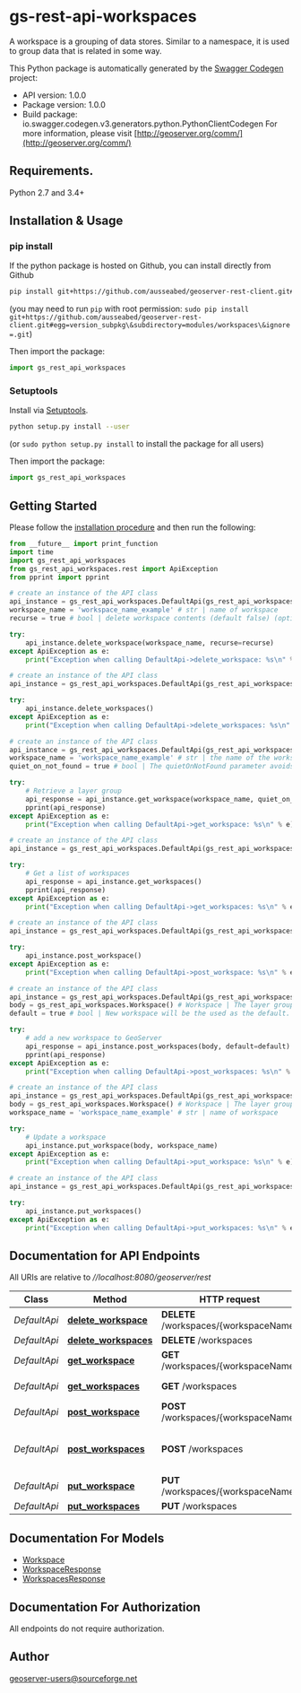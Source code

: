 # gs-rest-api-workspaces
A workspace is a grouping of data stores. Similar to a namespace, it is used to group data that is related in some way.

This Python package is automatically generated by the [Swagger Codegen](https://github.com/swagger-api/swagger-codegen) project:

- API version: 1.0.0
- Package version: 1.0.0
- Build package: io.swagger.codegen.v3.generators.python.PythonClientCodegen
For more information, please visit [http://geoserver.org/comm/](http://geoserver.org/comm/)

## Requirements.

Python 2.7 and 3.4+

## Installation & Usage
### pip install

If the python package is hosted on Github, you can install directly from Github

```sh
pip install git+https://github.com/ausseabed/geoserver-rest-client.git#egg=version_subpkg\&subdirectory=modules/workspaces\&ignore=.git
```
(you may need to run `pip` with root permission: `sudo pip install git+https://github.com/ausseabed/geoserver-rest-client.git#egg=version_subpkg\&subdirectory=modules/workspaces\&ignore=.git`)

Then import the package:
```python
import gs_rest_api_workspaces 
```

### Setuptools

Install via [Setuptools](http://pypi.python.org/pypi/setuptools).

```sh
python setup.py install --user
```
(or `sudo python setup.py install` to install the package for all users)

Then import the package:
```python
import gs_rest_api_workspaces
```

## Getting Started

Please follow the [installation procedure](#installation--usage) and then run the following:

```python
from __future__ import print_function
import time
import gs_rest_api_workspaces
from gs_rest_api_workspaces.rest import ApiException
from pprint import pprint

# create an instance of the API class
api_instance = gs_rest_api_workspaces.DefaultApi(gs_rest_api_workspaces.ApiClient(configuration))
workspace_name = 'workspace_name_example' # str | name of workspace
recurse = true # bool | delete workspace contents (default false) (optional)

try:
    api_instance.delete_workspace(workspace_name, recurse=recurse)
except ApiException as e:
    print("Exception when calling DefaultApi->delete_workspace: %s\n" % e)

# create an instance of the API class
api_instance = gs_rest_api_workspaces.DefaultApi(gs_rest_api_workspaces.ApiClient(configuration))

try:
    api_instance.delete_workspaces()
except ApiException as e:
    print("Exception when calling DefaultApi->delete_workspaces: %s\n" % e)

# create an instance of the API class
api_instance = gs_rest_api_workspaces.DefaultApi(gs_rest_api_workspaces.ApiClient(configuration))
workspace_name = 'workspace_name_example' # str | the name of the workspace to fetch
quiet_on_not_found = true # bool | The quietOnNotFound parameter avoids logging an exception when the workspace is not present. Note that 404 status code will still be returned. (optional)

try:
    # Retrieve a layer group
    api_response = api_instance.get_workspace(workspace_name, quiet_on_not_found=quiet_on_not_found)
    pprint(api_response)
except ApiException as e:
    print("Exception when calling DefaultApi->get_workspace: %s\n" % e)

# create an instance of the API class
api_instance = gs_rest_api_workspaces.DefaultApi(gs_rest_api_workspaces.ApiClient(configuration))

try:
    # Get a list of workspaces
    api_response = api_instance.get_workspaces()
    pprint(api_response)
except ApiException as e:
    print("Exception when calling DefaultApi->get_workspaces: %s\n" % e)

# create an instance of the API class
api_instance = gs_rest_api_workspaces.DefaultApi(gs_rest_api_workspaces.ApiClient(configuration))

try:
    api_instance.post_workspace()
except ApiException as e:
    print("Exception when calling DefaultApi->post_workspace: %s\n" % e)

# create an instance of the API class
api_instance = gs_rest_api_workspaces.DefaultApi(gs_rest_api_workspaces.ApiClient(configuration))
body = gs_rest_api_workspaces.Workspace() # Workspace | The layer group body information to upload.
default = true # bool | New workspace will be the used as the default. Allowed values are true or false,  The default value is false. (optional)

try:
    # add a new workspace to GeoServer
    api_response = api_instance.post_workspaces(body, default=default)
    pprint(api_response)
except ApiException as e:
    print("Exception when calling DefaultApi->post_workspaces: %s\n" % e)

# create an instance of the API class
api_instance = gs_rest_api_workspaces.DefaultApi(gs_rest_api_workspaces.ApiClient(configuration))
body = gs_rest_api_workspaces.Workspace() # Workspace | The layer group body information to upload.
workspace_name = 'workspace_name_example' # str | name of workspace

try:
    # Update a workspace
    api_instance.put_workspace(body, workspace_name)
except ApiException as e:
    print("Exception when calling DefaultApi->put_workspace: %s\n" % e)

# create an instance of the API class
api_instance = gs_rest_api_workspaces.DefaultApi(gs_rest_api_workspaces.ApiClient(configuration))

try:
    api_instance.put_workspaces()
except ApiException as e:
    print("Exception when calling DefaultApi->put_workspaces: %s\n" % e)
```

## Documentation for API Endpoints

All URIs are relative to *//localhost:8080/geoserver/rest*

Class | Method | HTTP request | Description
------------ | ------------- | ------------- | -------------
*DefaultApi* | [**delete_workspace**](docs/DefaultApi.md#delete_workspace) | **DELETE** /workspaces/{workspaceName} | 
*DefaultApi* | [**delete_workspaces**](docs/DefaultApi.md#delete_workspaces) | **DELETE** /workspaces | 
*DefaultApi* | [**get_workspace**](docs/DefaultApi.md#get_workspace) | **GET** /workspaces/{workspaceName} | Retrieve a layer group
*DefaultApi* | [**get_workspaces**](docs/DefaultApi.md#get_workspaces) | **GET** /workspaces | Get a list of workspaces
*DefaultApi* | [**post_workspace**](docs/DefaultApi.md#post_workspace) | **POST** /workspaces/{workspaceName} | 
*DefaultApi* | [**post_workspaces**](docs/DefaultApi.md#post_workspaces) | **POST** /workspaces | add a new workspace to GeoServer
*DefaultApi* | [**put_workspace**](docs/DefaultApi.md#put_workspace) | **PUT** /workspaces/{workspaceName} | Update a workspace
*DefaultApi* | [**put_workspaces**](docs/DefaultApi.md#put_workspaces) | **PUT** /workspaces | 

## Documentation For Models

 - [Workspace](docs/Workspace.md)
 - [WorkspaceResponse](docs/WorkspaceResponse.md)
 - [WorkspacesResponse](docs/WorkspacesResponse.md)

## Documentation For Authorization

 All endpoints do not require authorization.


## Author

geoserver-users@sourceforge.net
